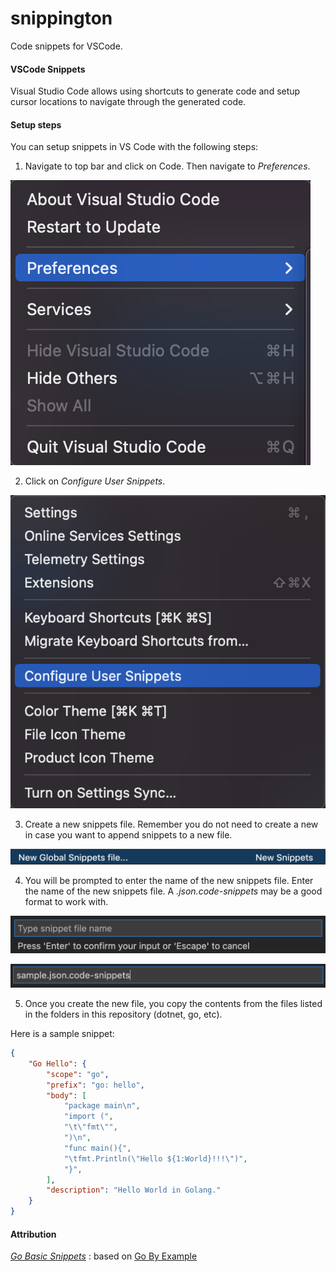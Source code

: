 # snippington
Code snippets for VSCode.

#### VSCode Snippets

Visual Studio Code allows using shortcuts to generate code and setup cursor locations to navigate through the generated code.


#### Setup steps

You can setup snippets in VS Code with the following steps:

1. Navigate to top bar and click on Code. Then navigate to *Preferences*.

![Preferences](https://github.com/razaibi/snippington/raw/main/img/VSCode_Step_01.png)

2. Click on *Configure User Snippets*.

![Configure](https://github.com/razaibi/snippington/raw/main/img/VSCode_Step_02.png)

3. Create a new snippets file. Remember you do not need to create a new in case you want to append snippets to a new file.

![CreateSnippets](https://github.com/razaibi/snippington/raw/main/img/VSCode_Step_03.png)

4. You will be prompted to enter the name of the new snippets file. Enter the name of the new snippets file. A _.json.code-snippets_ may be a good format to work with. 

![SnippetsPrompt](https://github.com/razaibi/snippington/raw/main/img/VSCode_Step_04.png)

![EnterNewSnippet](https://github.com/razaibi/snippington/raw/main/img/VSCode_Step_05.png)

5. Once you create the new file, you copy the contents from the files listed in the folders in this repository (dotnet, go, etc).

Here is a sample snippet:

```json
{
    "Go Hello": {
        "scope": "go",
        "prefix": "go: hello",
        "body": [
            "package main\n",
            "import (",
            "\t\"fmt\"",
            ")\n",
            "func main(){",
            "\tfmt.Println(\"Hello ${1:World}!!!\")",
            "}",
        ],
        "description": "Hello World in Golang."
    }
}

```

#### Attribution

*[Go Basic Snippets](https://raw.githubusercontent.com/razaibi/snippington/main/go/basic/go_basic.json.code-snippets)* : based on [Go By Example](https://gobyexample.com/)